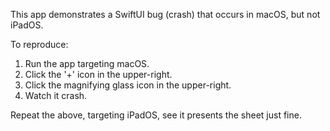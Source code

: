 This app demonstrates a SwiftUI bug (crash) that occurs in macOS, but not iPadOS.

To reproduce:

1. Run the app targeting macOS.
2. Click the '+' icon in the upper-right.
3. Click the magnifying glass icon in the upper-right.
4. Watch it crash.

Repeat the above, targeting iPadOS, see it presents the sheet just fine.
